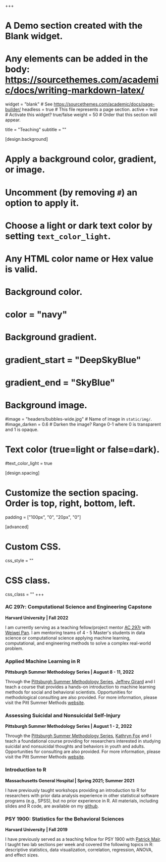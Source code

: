 +++
# A Demo section created with the Blank widget.
# Any elements can be added in the body: https://sourcethemes.com/academic/docs/writing-markdown-latex/

widget = "blank"  # See https://sourcethemes.com/academic/docs/page-builder/
headless = true  # This file represents a page section.
active = true  # Activate this widget? true/false
weight = 50  # Order that this section will appear.

title = "Teaching"
subtitle = ""

[design.background]
  # Apply a background color, gradient, or image.
  #   Uncomment (by removing `#`) an option to apply it.
  #   Choose a light or dark text color by setting `text_color_light`.
  #   Any HTML color name or Hex value is valid.

  # Background color.
  # color = "navy"
  
  # Background gradient.
  # gradient_start = "DeepSkyBlue"
  # gradient_end = "SkyBlue"
  
  # Background image.
  #image = "headers/bubbles-wide.jpg"  # Name of image in `static/img/`.
  #image_darken = 0.6  # Darken the image? Range 0-1 where 0 is transparent and 1 is opaque.

  # Text color (true=light or false=dark).
  #text_color_light = true

[design.spacing]
  # Customize the section spacing. Order is top, right, bottom, left.
  padding = ["100px", "0", "20px", "0"]

[advanced]
 # Custom CSS. 
 css_style = ""
 
 # CSS class.
 css_class = ""
+++


### **AC 297r: Computational Science and Engineering Capstone**
**Harvard University | Fall 2022**

I am currently serving as a teaching fellow/project mentor [AC 297r](https://www.capstone.iacs.seas.harvard.edu/) with [Weiwei Pan](https://onefishy.github.io/). I am mentoring teams of 4 - 5 Master's students in data science or computational science applying machine learning, computational, and engineering methods to solve a complex real-world problem. 

### **Applied Machine Learning in R** 
**Pittsburgh Summer Methodology Series | August 8 - 11, 2022**

Through the [Pittsburgh Summer Methodology Series](https://www.pittmethods.com/), [Jeffrey Girard](https://jmgirard.com/) and I teach a course that provides a hands-on introduction to machine learning methods for social and behavioral scientists. Opportunities for methodological consulting are also provided. For more information, please visit the Pitt Summer Methods [website](https://www.pittmethods.com/applied-ml).

### **Assessing Suicidal and Nonsuicidal Self-Injury** 
**Pittsburgh Summer Methodology Series | August 1 - 2, 2022**

Through the [Pittsburgh Summer Methodology Series](https://www.pittmethods.com/), [Kathryn Fox](https://operations.du.edu/about/faculty-directory/kathryn-r-fox) and I teach a foundational course providing for researchers interested in studying suicidal and nonsuicidal thoughts and behaviors in youth and adults. Opportunities for consulting are also provided. For more information, please visit the Pitt Summer Methods [website](https://www.pittmethods.com/suicide).

### **Introduction to R**
**Massachusetts General Hospital | Spring 2021; Summer 2021**

I have previously taught workshops providing an introduction to R for researchers with prior data analysis experience in other statistical software programs (e.g., SPSS), but no prior experience in R. All materials, including slides and R code, are available on my [github](https://github.com/ShirleyBWang/R_workshop_mgh).

### **PSY 1900: Statistics for the Behavioral Sciences**
**Harvard University | Fall 2019**

I have previously served as a teaching fellow for PSY 1900 with [Patrick Mair](https://psychology.fas.harvard.edu/people/patrick-mair). I taught two lab sections per week and covered the following topics in R: descriptive statistics, data visualization, correlation, regression, ANOVA, and effect sizes.   

